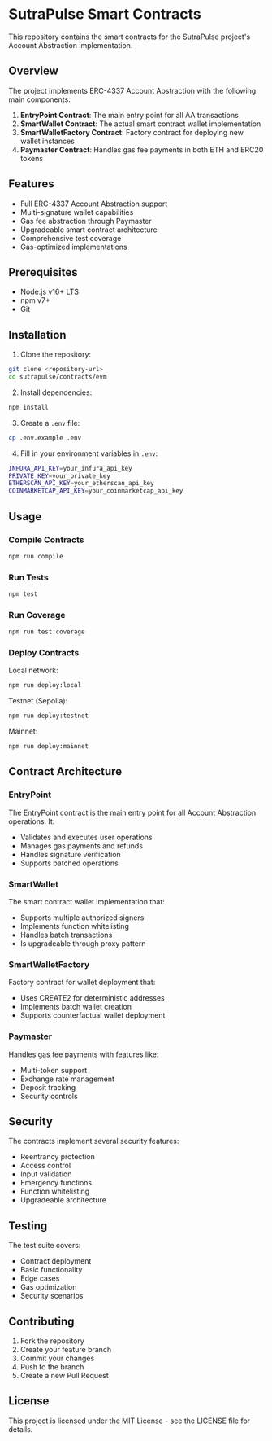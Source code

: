 # SutraPulse Smart Contracts

This repository contains the smart contracts for the SutraPulse project's Account Abstraction implementation.

## Overview

The project implements ERC-4337 Account Abstraction with the following main components:

1. **EntryPoint Contract**: The main entry point for all AA transactions
2. **SmartWallet Contract**: The actual smart contract wallet implementation
3. **SmartWalletFactory Contract**: Factory contract for deploying new wallet instances
4. **Paymaster Contract**: Handles gas fee payments in both ETH and ERC20 tokens

## Features

- Full ERC-4337 Account Abstraction support
- Multi-signature wallet capabilities
- Gas fee abstraction through Paymaster
- Upgradeable smart contract architecture
- Comprehensive test coverage
- Gas-optimized implementations

## Prerequisites

- Node.js v16+ LTS
- npm v7+
- Git

## Installation

1. Clone the repository:
```bash
git clone <repository-url>
cd sutrapulse/contracts/evm
```

2. Install dependencies:
```bash
npm install
```

3. Create a `.env` file:
```bash
cp .env.example .env
```

4. Fill in your environment variables in `.env`:
```bash
INFURA_API_KEY=your_infura_api_key
PRIVATE_KEY=your_private_key
ETHERSCAN_API_KEY=your_etherscan_api_key
COINMARKETCAP_API_KEY=your_coinmarketcap_api_key
```

## Usage

### Compile Contracts

```bash
npm run compile
```

### Run Tests

```bash
npm test
```

### Run Coverage

```bash
npm run test:coverage
```

### Deploy Contracts

Local network:
```bash
npm run deploy:local
```

Testnet (Sepolia):
```bash
npm run deploy:testnet
```

Mainnet:
```bash
npm run deploy:mainnet
```

## Contract Architecture

### EntryPoint

The EntryPoint contract is the main entry point for all Account Abstraction operations. It:
- Validates and executes user operations
- Manages gas payments and refunds
- Handles signature verification
- Supports batched operations

### SmartWallet

The smart contract wallet implementation that:
- Supports multiple authorized signers
- Implements function whitelisting
- Handles batch transactions
- Is upgradeable through proxy pattern

### SmartWalletFactory

Factory contract for wallet deployment that:
- Uses CREATE2 for deterministic addresses
- Implements batch wallet creation
- Supports counterfactual wallet deployment

### Paymaster

Handles gas fee payments with features like:
- Multi-token support
- Exchange rate management
- Deposit tracking
- Security controls

## Security

The contracts implement several security features:

- Reentrancy protection
- Access control
- Input validation
- Emergency functions
- Function whitelisting
- Upgradeable architecture

## Testing

The test suite covers:

- Contract deployment
- Basic functionality
- Edge cases
- Gas optimization
- Security scenarios

## Contributing

1. Fork the repository
2. Create your feature branch
3. Commit your changes
4. Push to the branch
5. Create a new Pull Request

## License

This project is licensed under the MIT License - see the LICENSE file for details.
